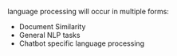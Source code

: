 language processing will occur in multiple forms:

* Document Similarity
* General NLP tasks
* Chatbot specific language processing